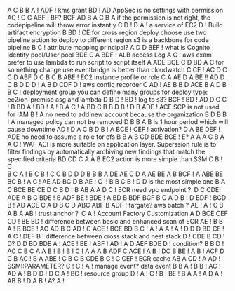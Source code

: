 A
C
B
B
A !
ADF ! kms grant
BD ! AD   AppSec is no settings with  permission
AC !
C
C
ABF ! BF?    BCF
AD
B
A
C
B   A  if the permission is not right, the codepipeline will throw error instantly
C
D !
D
A ! a service of EC2
D ! Build artifact encryption
B
BD !  CE   for cross region deploy choose use two pipeline action to deploy to different region  s3 is a backbone for code pipeline
B 
C ! attribute mapping  principal?
A 
D 
D
BEF ! what is Cognito Identity pool/User pool    BDE
C
A
BDF ! ALB access Log
A
C ! aws exam prefer to  use lambda to run script to script itself
A
ADE
BCE
C
D
BD
A  C for something change use eventbridge is better than cloudwatch
C
CE !  AC
D
C
C D
ABF
D
C
B
C
B
ABE ! EC2 instance profile or role
C
A
AE
D  A
BE !!  AD
D  C
B
D
D
D ! A    B
D
CDF
D ! aws config recorder   C 
AD ! AE 
B
B
D
ACE
B
A 
D
B 
B
C ! deployment group you can define many groups for deploy type: ec2/on-premise  asg and lambda
D
B
D ! 
BD ! log to s3?
BCF !
BD ! AD
D  C
C !
B
BD
A !
BD !
A !
B A
C ! A
BD
C
B
B
D
B !
D 
B
ADE !  ACE   SCP is not used for IAM
B !  A   no need to add new account because the organization
B
D
B
B !  A  managed policy can not be removed
D
B
B  A   B is 1 hour period which will cause downtime
AD !
D
A
C
B
D
B !  A
BCE !
CEF ! activation?
D
A
BE
DEF !  ADE no need to assume a role for efs 
B
B
A
B
CD
BDE
BCE ! E?
A
A
A
C
B
A 
A
C ! WAF ACl is more suitable on application layer. Superssion rule is to filter findings by automatically archiving new findings that match the specified criteria
BD
CD
C A
A  B   EC2 action is more simple than SSM
C
B ! C  
B
C
A ! B
C
B !
C
C
B  D
D
D  B
B
B
A
DE  AE
C D
A
AE BE
A
B
BCF !
A
ABE
BE  BC
B ! A
C !
AE AD
BC
D B
AE !
C !! B
B C
B ! D D is the most simple one
B
A
C
BCE
BE CE
D C
B
D ! B
AB
A
A
D
C ! ECR need vpc endpoint？  D
C
CDE! ADE
A
B
C
BDE ! B
ADF
BE !
BDE !
A
BD
B
BDF  BCF
B
C
A
D
B !
D
BDF ! BCD
B !
AD
ACE
C
A D
B
C
D
ABC  ABF
B
ADF ! fargate? aws batch ?
AE !
A ! C
B
A
B A
AB ! trust anchor？
C
A ! Account Factory Customization
A
D
BCE CEF
CD ! BE
BD ! difference between basic and enhanced scan of ECR
AE !
B
B
A ! B
BCE !
AC AD
B
C
AD !
C
ACE !
BCE
BD
B
C !
A !
A
A !
A !
D
D
D
BD
CE !
A
C !
DEF
B ! difference between cross stack and nest stack
D !
CDE
B
CD ! D?
D
D
BD
BDE
A !
ACE !
BE !
ABF !
AD !
A
D
AEF
BDE
D ! condition?
B
B
D !
AC
C
B
C
A
A
B !
B !
B !
C !
A
A
A
B
ADF
C
ACE !
A
B !
DC
B
BE !
A
B !
ACF
D
C
B
AC !
B
A
ABE !
C
B
C
B
CDE
B
C !
C
CEF ! ECR cache
AB
A
CD !
A
AD ! SSM::PARAMETER?
C !
C !
A ! manage event? data event
B
B
A
 !
B
B !
AC !
AD
A !
B
D
D !
D
C
A !
BC ! resource group
D !
A !
C !
B !
BE !
B
A
A !
A
D
A !
AB 
B !
D
A
B ! A?
A !


